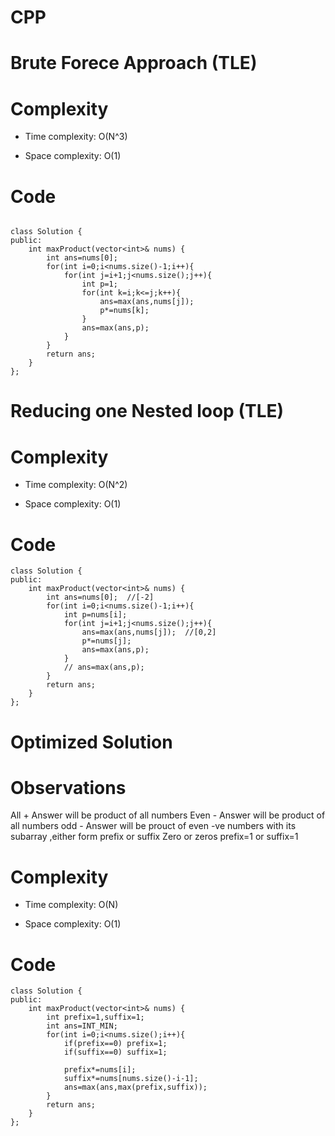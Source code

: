 # CPP
<!-- Describe your first thoughts on how to solve this problem. -->
# Brute Forece Approach (TLE)

# Complexity
- Time complexity: O(N^3)
<!-- Add your time complexity here, e.g. $$O(n)$$ -->

- Space complexity: O(1)
<!-- Add your space complexity here, e.g. $$O(n)$$ -->

# Code
```

class Solution {
public:
    int maxProduct(vector<int>& nums) {
        int ans=nums[0];
        for(int i=0;i<nums.size()-1;i++){
            for(int j=i+1;j<nums.size();j++){
                int p=1;
                for(int k=i;k<=j;k++){
                    ans=max(ans,nums[j]);
                    p*=nums[k];
                }
                ans=max(ans,p);
            }
        }
        return ans;
    }
};
```
# Reducing one Nested loop (TLE)
# Complexity
- Time complexity: O(N^2)
<!-- Add your time complexity here, e.g. $$O(n)$$ -->

- Space complexity: O(1)
<!-- Add your space complexity here, e.g. $$O(n)$$ -->

# Code
```
class Solution {
public:
    int maxProduct(vector<int>& nums) {
        int ans=nums[0];  //[-2]
        for(int i=0;i<nums.size()-1;i++){
            int p=nums[i];
            for(int j=i+1;j<nums.size();j++){
                ans=max(ans,nums[j]);  //[0,2]
                p*=nums[j];
                ans=max(ans,p);
            }
            // ans=max(ans,p);
        }
        return ans;
    }
};
```
# Optimized Solution

# Observations
 All + 
 Answer will be product of all numbers 
 Even -
 Answer will be product of all numbers 
 odd -
 Answer will be prouct of even -ve numbers with its subarray ,either form prefix or suffix
 Zero or zeros
 prefix=1 or suffix=1
# Complexity
- Time complexity: O(N)
<!-- Add your time complexity here, e.g. $$O(n)$$ -->

- Space complexity: O(1)
<!-- Add your space complexity here, e.g. $$O(n)$$ -->

# Code
```
class Solution {
public:
    int maxProduct(vector<int>& nums) {
        int prefix=1,suffix=1;
        int ans=INT_MIN;
        for(int i=0;i<nums.size();i++){
            if(prefix==0) prefix=1; 
            if(suffix==0) suffix=1;

            prefix*=nums[i];
            suffix*=nums[nums.size()-i-1];
            ans=max(ans,max(prefix,suffix));
        }
        return ans;
    }
};

```
